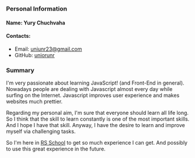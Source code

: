 ### Personal Information
#### Name: Yury Chuchvaha

#### Contacts: 

- Email: uniunr23@gmail.com
- GitHub: [uniorunr](https://github.com/uniorunr/)

### Summary
I'm very passionate about learning JavaScript! (and Front-End in general).
Nowadays people are dealing with Javascript almost every day while surfing on the Internet. Javascript improves user experience and makes websites much prettier.

Regarding my personal aim, I'm sure that everyone should learn all life long. So I think that the skill to learn constantly is one of the most important skills. And I hope I have that skill. Anyway, I have the desire to learn and improve myself via challenging tasks.

So I'm here in [RS School](https://rs.school/) to get so much experience I can get. And possibly to use this great experience in the future.
